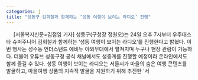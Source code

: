 ```yaml
---
categories: j
title: "성동구 김희철과 함께하는 ‘성동 여행이 보이는 라디오’ 진행"
---
```

&nbsp;&nbsp;&nbsp;&nbsp; [서울복지신문=김점임 기자] 성동구(구청장 정원오)는 24일 오후 7시부터 우주대스타 슈퍼주니어 김희철과 함께하는 ‘성동 여행이 보이는 라디오’를 진행한다고 밝혔다. 이번 행사는 성수동 언더스탠드 에비뉴 야외무대에서 펼쳐지며 누구나 현장 관람이 가능하다. 더불어 유튜브 성동구청 공식 채널에서도 생중계를 진행할 예정이라 온라인에서도 함께 즐길 수 있다. 성동 여행이 보이는 라디오는 서울시가 마을의 숨은 여행 콘텐츠를 발굴하고, 마을여행 상품의 지속적 발굴을 지원하기 위해 추진한 &#39;서
